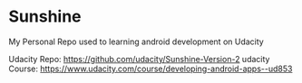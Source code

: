 # Sunshine
My Personal Repo used to learning android development on Udacity

Udacity Repo:  https://github.com/udacity/Sunshine-Version-2
udacity Course: https://www.udacity.com/course/developing-android-apps--ud853
